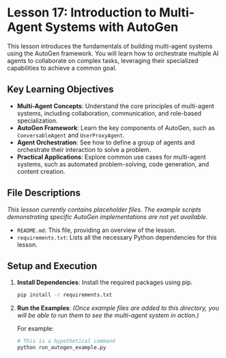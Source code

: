 # Lesson 17: Introduction to Multi-Agent Systems with AutoGen

This lesson introduces the fundamentals of building multi-agent systems using the AutoGen framework. You will learn how to orchestrate multiple AI agents to collaborate on complex tasks, leveraging their specialized capabilities to achieve a common goal.

## Key Learning Objectives

- **Multi-Agent Concepts**: Understand the core principles of multi-agent systems, including collaboration, communication, and role-based specialization.
- **AutoGen Framework**: Learn the key components of AutoGen, such as `ConversableAgent` and `UserProxyAgent`.
- **Agent Orchestration**: See how to define a group of agents and orchestrate their interaction to solve a problem.
- **Practical Applications**: Explore common use cases for multi-agent systems, such as automated problem-solving, code generation, and content creation.

## File Descriptions

*This lesson currently contains placeholder files. The example scripts demonstrating specific AutoGen implementations are not yet available.*

- `README.md`: This file, providing an overview of the lesson.
- `requirements.txt`: Lists all the necessary Python dependencies for this lesson.

## Setup and Execution

1.  **Install Dependencies**:
    Install the required packages using pip.
    ```bash
    pip install -r requirements.txt
    ```

2.  **Run the Examples**:
    *(Once example files are added to this directory, you will be able to run them to see the multi-agent system in action.)*

    For example:
    ```bash
    # This is a hypothetical command
    python run_autogen_example.py
    ``` 